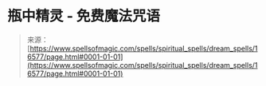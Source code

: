 <!--yml

category: 未分类

date: 2024-06-12 18:57:01

-->

# 瓶中精灵 - 免费魔法咒语

> 来源：[https://www.spellsofmagic.com/spells/spiritual_spells/dream_spells/16577/page.html#0001-01-01](https://www.spellsofmagic.com/spells/spiritual_spells/dream_spells/16577/page.html#0001-01-01)
